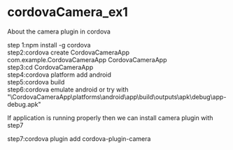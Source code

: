 # cordovaCamera_ex1
About the  camera plugin in cordova

step 1:npm install -g cordova</br>
step2:cordova create CordovaCameraApp com.example.CordovaCameraApp CordovaCameraApp</br>
step3:cd CordovaCameraApp</br>
step4:cordova platform add android</br>
step5:cordova build</br>
step6:cordova emulate android or try with "\CordovaCameraApp\platforms\android\app\build\outputs\apk\debug\app-debug.apk"</br>

If application is running properly then we can install camera plugin with step7</br>

step7:cordova plugin add cordova-plugin-camera</br>
